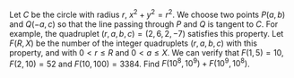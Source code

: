 Let $C$ be the circle with radius $r$, $x^2 + y^2 = r^2$. We choose two points $P(a, b)$ and $Q(-a, c)$ so that the line passing through $P$ and $Q$ is tangent to $C$.
For example, the quadruplet $(r, a, b, c) = (2, 6, 2, -7)$ satisfies this property.
Let $F(R, X)$ be the number of the integer quadruplets $(r, a, b, c)$ with this property, and with $0 \lt r \leq R$ and $0 \lt a \leq X$.
We can verify that $F(1, 5) = 10$, $F(2, 10) = 52$ and $F(10, 100) = 3384$.
Find $F(10^8, 10^9) + F(10^9, 10^8)$.
